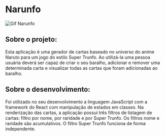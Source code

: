 # Narunfo

![Gif Narunfo](https://github.com/Igormcf/narunfo/blob/main/narunfo.gif)

## Sobre o projeto:

Esta aplicação é uma gerador de cartas baseado no universo do anime Naruto para um jogo do estilo Super Trunfo. Ao utilizá-la uma pessoa usuária deverá ser capaz de criar o seu baralho, adicionar e remover uma determinada carta e visualizar todas as cartas que foram adicionadas ao baralho.

## Sobre o desenvolvimento:

Foi utilizado no seu desenvolvimento a linguagem JavaScript com a framework do React com manipulação de estados em classes. Na renderização das cartas, a aplicação possui três filtros de listagem de cartas: filtro por nome, por raridade e por Super Trunfo. Os filtros nome e raridade são acumulativos. O filtro Super Trunfo funciona de forma independente. 
